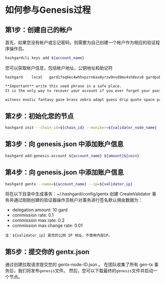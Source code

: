# 如何参与Genesis过程
## 第1步：创建自己的帐户
首先，如果您没有帐户或忘记密码，则需要为自己创建一个帐户作为相应的验证程序操作员。
```bash
hashgardcli keys add ${account_name}
```

您可以获取帐户信息，包括帐户地址，公钥地址和助记符
```bash
hashgard	local	gard1feq6ec4whhvpzrn6ax0yrzw9nvd9mv4sh8ezv8	gardpub1addwnpepqvs5nzd57sym6jhc4m836nq05sx63g5ge5qcq0g997sk2auvxf3zg2f7nx4

**Important** write this seed phrase in a safe place.
It is the only way to recover your account if you ever forget your password.

witness exotic fantasy gaze brass zebra adapt guess drip quote space payment farm argue pear actress garage smile hawk bid bag screen wonder person
```

## 第2步：初始化您的节点
```bash
hashgard init --chain-id=${chain_id} --moniker=${validator_node_name}
```

## 第3步：向 genesis.json 中添加账户信息

```bash
hashgard add-genesis-account ${account_name} ${amount}${coin}
```

## 第4步：向 genesis.json 中添加账户信息

```bash
hashgard gentx --name=${account_name} --ip=${validator_ip}
```
将在以下目录中生成事务：~/.hashgard/config/gentx 创建 CreateValidator 事务并通过刚刚创建的验证器操作员帐户对事务进行签名默认佣金数据为：
- delegation amount: 10 gard
- commission rate: 0.1
- commission max rate: 0.2
- commission max change rate: 0.01

```
注：${validator_ip} 是您的公网 IP 地址，不使用内部IP。
```


## 第5步：提交你的 gentx.json
通过创建拉取请求提交您的 gentx-node-ID.json 。
在团队收集了所有 gen-tx 事务后，我们将发布```genesis```文件。
然后，您可以下载最终的```genesis```文件并启动一个节点。